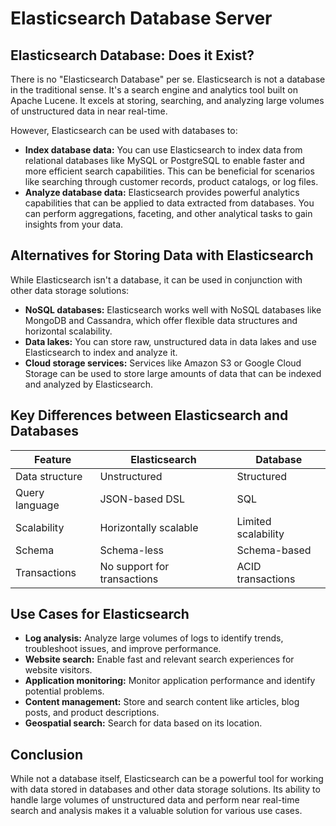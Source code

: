 # Elasticsearch Database Server
## Elasticsearch Database: Does it Exist?

There is no \"Elasticsearch Database\" per se. Elasticsearch is not a database in the traditional sense. It's a search engine and analytics tool built on Apache Lucene. It excels at storing, searching, and analyzing large volumes of unstructured data in near real-time. 

However, Elasticsearch can be used with databases to:

* **Index database data:** You can use Elasticsearch to index data from relational databases like MySQL or PostgreSQL to enable faster and more efficient search capabilities. This can be beneficial for scenarios like searching through customer records, product catalogs, or log files.
* **Analyze database data:** Elasticsearch provides powerful analytics capabilities that can be applied to data extracted from databases. You can perform aggregations, faceting, and other analytical tasks to gain insights from your data.

## Alternatives for Storing Data with Elasticsearch

While Elasticsearch isn't a database, it can be used in conjunction with other data storage solutions:

* **NoSQL databases:** Elasticsearch works well with NoSQL databases like MongoDB and Cassandra, which offer flexible data structures and horizontal scalability.
* **Data lakes:** You can store raw, unstructured data in data lakes and use Elasticsearch to index and analyze it.
* **Cloud storage services:** Services like Amazon S3 or Google Cloud Storage can be used to store large amounts of data that can be indexed and analyzed by Elasticsearch.

## Key Differences between Elasticsearch and Databases

| Feature | Elasticsearch | Database |
|---|---|---|
| Data structure | Unstructured | Structured |
| Query language | JSON-based DSL | SQL |
| Scalability | Horizontally scalable | Limited scalability |
| Schema | Schema-less | Schema-based |
| Transactions | No support for transactions | ACID transactions |

## Use Cases for Elasticsearch

* **Log analysis:** Analyze large volumes of logs to identify trends, troubleshoot issues, and improve performance.
* **Website search:** Enable fast and relevant search experiences for website visitors.
* **Application monitoring:** Monitor application performance and identify potential problems.
* **Content management:** Store and search content like articles, blog posts, and product descriptions.
* **Geospatial search:** Search for data based on its location.

## Conclusion

While not a database itself, Elasticsearch can be a powerful tool for working with data stored in databases and other data storage solutions. Its ability to handle large volumes of unstructured data and perform near real-time search and analysis makes it a valuable solution for various use cases. 

